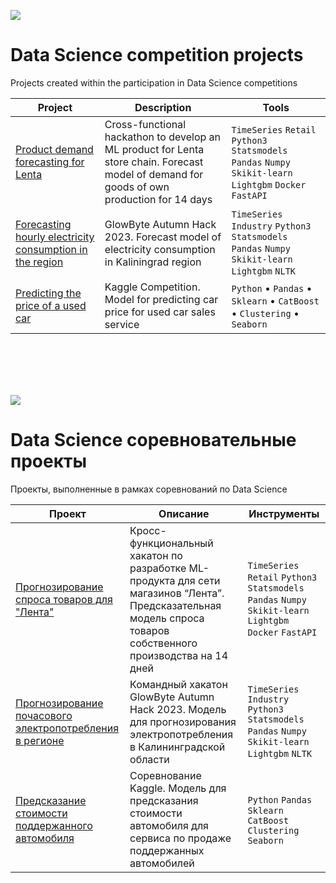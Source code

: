 
<a id='ENG'></a>
<a href="#RUS"><img src='https://img.shields.io/badge/ENG -Go to RUS description-blue'></a>

# Data Science competition projects
Projects created within the participation in Data Science competitions




Project | Description |  Tools |
----------------- |--------------- | ---------------- | 
[Product demand forecasting for Lenta](https://github.com/zdesia/data-competitions/tree/main/Lenta%20Hackathon%20Demand%20Forecasting) |Cross-functional hackathon to develop an ML product  for Lenta store chain. Forecast model of demand for goods of own production for 14 days|  `TimeSeries` `Retail` `Python3` `Statsmodels` `Pandas` `Numpy` `Skikit-learn` `Lightgbm` `Docker` `FastAPI`
[Forecasting hourly electricity consumption in the region](https://github.com/zdesia/data-competitions/tree/main/GlowByte%20Hackathon%20Electricity%20Consumption%20Forecasting) |  GlowByte Autumn Hack 2023.  Forecast model of electricity consumption in Kaliningrad region   |`TimeSeries` `Industry` `Python3` `Statsmodels` `Pandas` `Numpy` `Skikit-learn` `Lightgbm` `NLTK`
[Predicting the price of a used car](https://github.com/zdesia/data-competitions/tree/main/auto-price-kaggle) | Kaggle Competition. Model for predicting car price for used car sales service |  `Python` • `Pandas` • `Sklearn`  • `CatBoost` • `Clustering` • `Seaborn`

<br>
<br>


<br>
<br>

<a id='RUS'></a>
<a href="#ENG"><img src='https://img.shields.io/badge/RUS -Go to ENG description-blue'></a>

# Data Science соревновательные проекты
Проекты, выполненные в рамках соревнований по Data Science 

Проект  | Описание |  Инструменты| 
----------------- |--------------- | ---------------- | 
[Прогнозирование спроса товаров для "Лента"](https://github.com/zdesia/data-competitions/tree/main/Lenta%20Hackathon%20Demand%20Forecasting) | Кросс-функциональный хакатон по разработке ML-продукта для сети магазинов “Лента”. Предсказательная модель спроса товаров собственного производства на 14 дней |  `TimeSeries` `Retail` `Python3` `Statsmodels` `Pandas` `Numpy` `Skikit-learn` `Lightgbm` `Docker` `FastAPI`
[Прогнозирование почасового электропотребления в регионе](https://github.com/zdesia/data-competitions/tree/main/GlowByte%20Hackathon%20Electricity%20Consumption%20Forecasting) | Командный хакатон GlowByte Autumn Hack 2023. Модель для прогнозирования электропотребления в Калининградской области  | `TimeSeries` `Industry` `Python3` `Statsmodels` `Pandas` `Numpy` `Skikit-learn` `Lightgbm` `NLTK`
[Предсказание стоимости поддержанного автомобиля](https://github.com/zdesia/data-competitions/tree/main/auto-price-kaggle) | Соревнование Kaggle. Модель для предсказания стоимости автомобиля для сервиса по продаже поддержанных автомобилей |  `Python`  `Pandas`  `Sklearn`   `CatBoost`  `Clustering`  `Seaborn`


